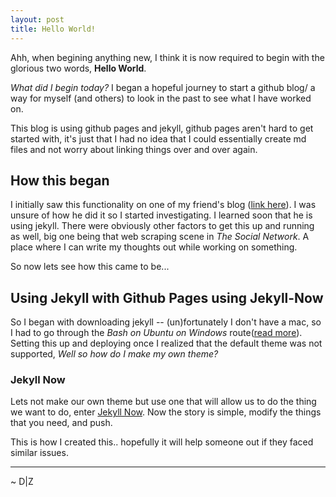 ```yaml
---
layout: post
title: Hello World!
---
```


Ahh, when begining anything new, I think it is now required to begin with the glorious two words, **Hello World**.

*What did I begin today?* I began a hopeful journey to start a github blog/ a way for myself (and others) to look in the past to see what I have worked on.

This blog is using github pages and jekyll, github pages aren't hard to get started with, it's just that I had no idea that I could essentially create md files and not worry about linking things over and over again.

## How this began
I initially saw this functionality on one of my friend's blog ([link here](ryanfleck.github.io)). I was unsure of how he did it so I started investigating. I learned soon that he is using jekyll. There were obviously other factors to get this up and running as well, big one being that web scraping scene in *The Social Network*. A place where I can write my thoughts out while working on something. 

So now lets see how this came to be...

## Using Jekyll with Github Pages using Jekyll-Now

So I began with downloading jekyll -- (un)fortunately I don't have a mac, so I had to go through the *Bash on Ubuntu on Windows* route([read more](https://msdn.microsoft.com/en-us/commandline/wsl/about)). Setting this up and deploying once I realized that the default theme was not supported, *Well so how do I make my own theme?*

### Jekyll Now

Lets not make our own theme but use one that will allow us to do the thing we want to do, enter [Jekyll Now](https://github.com/barryclark/jekyll-now). Now the story is simple, modify the things that you need, and push. 

This is how I created this.. hopefully it will help someone out if they faced similar issues.

___

~ D|Z